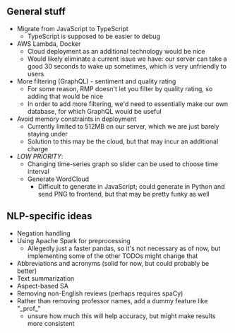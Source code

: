 

## General stuff
* Migrate from JavaScript to TypeScript
  * TypeScript is supposed to be easier to debug
* AWS Lambda, Docker
  * Cloud deployment as an additional technology would be nice
  * Would likely eliminate a current issue we have: our server can take a good 30 seconds to wake up sometimes, which is very unfriendly to users
* More filtering (GraphQL) - sentiment and quality rating
  * For some reason, RMP doesn't let you filter by quality rating, so adding that would be nice
  * In order to add more filtering, we'd need to essentially make our own database, for which GraphQL would be useful
* Avoid memory constraints in deployment
  * Currently limited to 512MB on our server, which we are just barely staying under
  * Solution to this may be the cloud, but that may incur an additional charge
* *LOW PRIORITY*: 
  * Changing time-series graph so slider can be used to choose time interval
  * Generate WordCloud
    * Difficult to generate in JavaScript; could generate in Python and send PNG to frontend, but that may be pretty funky as well

## NLP-specific ideas
* Negation handling
* Using Apache Spark for preprocessing
  * Allegedly just a faster pandas, so it's not necessary as of now, but implementing some of the other TODOs might change that
* Abbreviations and acronyms (solid for now, but could probably be better)
* Text summarization
* Aspect-based SA
* Removing non-English reviews (perhaps requires spaCy)
* Rather than removing professor names, add a dummy feature like "\_prof\_"
  * unsure how much this will help accuracy, but might make results more consistent
